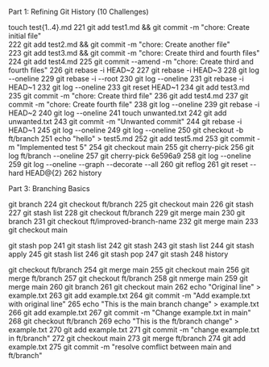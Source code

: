 Part 1: Refining Git History (10 Challenges)

  touch test{1..4}.md
  221  git add test1.md && git commit -m "chore: Create initial file"       
  222  git add test2.md && git commit -m "chore: Create another file"       
  223  git add test3.md && git commit -m "chore: Create third and fourth files"
  224  git add test4.md
  225  git commit --amend -m "chore: Create third and fourth files"
  226  git rebase -i HEAD~2
  227  git rebase -i HEAD~3
  228  git log --oneline
  229  git rebase -i --root
  230  git log --oneline
  231  git rebase -i HEAD~1
  232  git log --oneline
  233  git reset HEAD~1
  234  git add test3.md
  235  git commit -m "chore: Create third file"
  236  git add test4.md
  237  git commit -m "chore: Create fourth file"
  238  git log --oneline
  239  git rebase -i HEAD~2
  240  git log --oneline
  241  touch unwanted.txt
  242  git add unwanted.txt
  243  git commit -m "Unwanted commit"
  244  git rebase -i HEAD~1
  245  git log --oneline
  249  git log --oneline
  250  git checkout -b ft/branch
  251  echo "hello" > test5.md
  252  git add test5.md
  253  git commit -m "Implemented test 5"
  254  git checkout main
  255  git cherry-pick <hash-of-test5-commit>
  256  git log ft/branch --oneline
  257  git cherry-pick 6e596a9
  258  git log --oneline
  259  git log --oneline --graph --decorate --all
  260  git reflog
  261  git reset --hard HEAD@{2}
  262  history

  Part 3: Branching Basics

  git branch
  224  git checkout ft/branch
  225  git checkout main
  226  git stash
  227  git stash list
  228  git checkout ft/branch
  229  git merge main
  230  git branch
  231  git checkout ft/improved-branch-name
  232  git merge main
  233  git checkout main

  git stash pop
  241  git stash list
  242  git stash
  243  git stash list
  244  git stash apply
  245  git stash list
  246  git stash pop
  247  git stash
  248  history

  git checkout ft/branch
  254  git merge main
  255  git checkout main
  256  git merge ft/branch
  257  git checkout ft/branch
  258  git nmerge main
  259  git merge main
  260  git branch
  261  git checkout main
  262  echo "Original line" > example.txt
  263  git add example.txt
  264  git commit -m "Add example.txt with original line"
  265  echo "This is the main branch change" > example.txt
  266  git add example.txt
  267  git commit -m "Change example.txt in main"
  268  git checkout ft/branch
  269  echo "This is the ft/branch change" > example.txt
  270  git add example.txt
  271  git commit -m "change example.txt in ft/branch"
  272  git checkout main
  273  git merge ft/branch
  274  git add example.txt
  275  git commit -m "resolve comflict between main and ft/branch"
